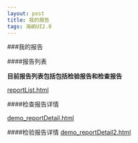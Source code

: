 ```yaml
---
layout: post
title: 我的报告
tags: 海鹚UI2.0
---
```




###我的报告

####报告列表
	
**目前报告列表包括包括检验报告和检查报告**

[reportList.html](http://uat.gzhc365.com/html/module/report/html/reportList.html)


####检查报告详情

[demo_reportDetail.html](http://uat.gzhc365.com/html/module/report/html/reportDetail.html)

####检验报告详情
[demo_reportDetail2.html](http://uat.gzhc365.com/html/module/report/html/reportDetail2.html)










